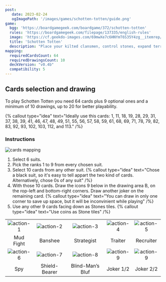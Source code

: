 ```yaml
---
post:
   date: 2023-02-24
   ogImagePath: '/images/games/schotten-totten/guide.png'
game:
  bgg: 'https://boardgamegeek.com/boardgame/372/schotten-totten'
  rules: 'https://boardgamegeek.com/filepage/137335/english-rules'
  image: 'https://cf.geekdo-images.com/69mwXe7c6HNYmT6S35Y4zg__itemrep/img/TVk3kfPLpSzQrQyHj6ByToSrLS0=/fit-in/246x300/filters:strip_icc()/pic2932872.jpg'
  title: 'Schotten Totten'
  description: "Place your kilted clansmen, control stones, expand territory & foil the rival clan."
mapping:
  requiredCardsCount: 64
  requiredDrawingsCount: 10
  deckVersion: "v0.4b"
  compatibility: 5
---
```


## Cards selection and drawing

To play Schotten Totten you need 64 cards plus 9 optional ones and a minimum of 10 drawings, up to 20 for better playability.

{% callout type="idea" text="Ideally use this cards: 1, 11, 18, 19, 28, 29, 31, 37, 38, 39, 41, 46, 47, 48, 49, 51, 55, 56, 57, 58, 59, 61, 68, 69, 71, 78, 79, 82, 83, 92, 93, 102, 103, 112, and 113." /%}

### Instructions

![cards mapping](/images/games/schotten-totten/guide.png)

1. Select 6 suits.
1. Pick the ranks 1 to 9 from every chosen suit.
1. Select 10 cards from any other suit.
   {% callout type="idea" text="Chose a black suit, so it's easy to tell appart the two kind of cards. Alternatively, chose 0s of any suit" /%}
1. With those 10 cards. Draw the icons 9 below in the drawing area B, on the rop-left and bottom-right corners. Draw another joker on the remaining card.
   {% callout type="idea" text="You can draw in only one corner to save up space, but it will be inconvinient while playing" /%}
1. Use any other 9 cards facing down as Stones tiles.
   {% callout type="idea" text="Use coins as Stone tiles" /%}

|   |   |   |   |   |
|:-:|:-:|:-:|:-:|:-:|
| ![action-1](/images/games/schotten-totten/action-1.png) | ![action-2](/images/games/schotten-totten/action-2.png) | ![action-3](/images/games/schotten-totten/action-3.png) | ![action-4](/images/games/schotten-totten/action-4.png)| ![action-5](/images/games/schotten-totten/action-5.png) |
| Mud Fight  |  Banshee |   Strategist | Traiter  | Recruiter  |
| ![action-6](/images/games/schotten-totten/action-6.png) | ![action-7](/images/games/schotten-totten/action-7.png) | ![action-8](/images/games/schotten-totten/action-8.png)| ![action-9](/images/games/schotten-totten/action-9.png)| ![action-9](/images/games/schotten-totten/action-9.png)|
|  Spy |  Shield-Bearer | Blind-Man’s Bluf  | Joker 1/2  |  Joker 2/2 |
